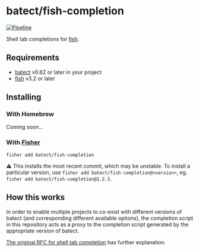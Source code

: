 # batect/fish-completion

[![Pipeline](https://github.com/batect/fish-completion/workflows/Pipeline/badge.svg?branch=master)](https://github.com/batect/fish-completion/actions?query=workflow%3APipeline+branch%3Amaster)

Shell tab completions for [fish](https://fishshell.com/).

## Requirements

* [batect](https://batect.dev) v0.62 or later in your project
* [fish](https://fishshell.com/) v3.2 or later

## Installing

### With Homebrew

Coming soon...

### With [Fisher](https://github.com/jorgebucaran/fisher)

```shell
fisher add batect/fish-completion
```

:warning: This installs the most recent commit, which may be unstable. To install a particular version, use `fisher add batect/fish-completion@<version>`,
eg. `fisher add batect/fish-completion@1.2.3`.

## How this works

In order to enable multiple projects to co-exist with different versions of batect (and corresponding different available options), the completion script
in this repository acts as a proxy to the completion script generated by the appropriate version of batect.

[The original RFC for shell tab completion](https://github.com/batect/batect/blob/master/rfcs/2020-03-shell-tab-completion/proposal.md) has further explanation.
